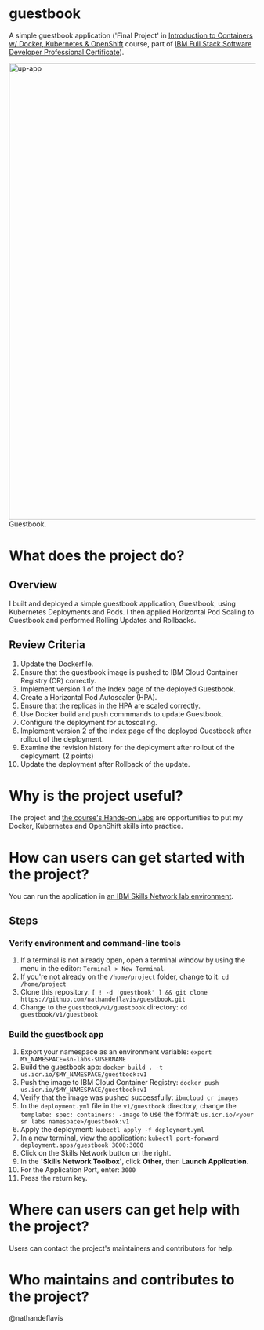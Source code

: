 # guestbook
A simple guestbook application ('Final Project' in [Introduction to Containers w/ Docker, Kubernetes & OpenShift](https://www.coursera.org/learn/ibm-containers-docker-kubernetes-openshift) course, part of [IBM Full Stack Software Developer Professional Certificate](https://www.coursera.org/professional-certificates/ibm-full-stack-cloud-developer)).

<img width="930" alt="up-app" src="https://github.com/user-attachments/assets/6ab222e8-0e41-4b41-9638-fc4623ae123f" />
Guestbook.

# What does the project do?
## Overview
I built and deployed a simple guestbook application, Guestbook, using Kubernetes Deployments and Pods. I then applied Horizontal Pod Scaling to Guestbook and performed Rolling Updates and Rollbacks.

## Review Criteria
1. Update the Dockerfile.
2. Ensure that the guestbook image is pushed to IBM Cloud Container Registry (CR) correctly.
3. Implement version 1 of the Index page of the deployed Guestbook.
4. Create a Horizontal Pod Autoscaler (HPA).
5. Ensure that the replicas in the HPA are scaled correctly.
6. Use Docker build and push commmands to update Guestbook.
7. Configure the deployment for autoscaling.
8. Implement version 2 of the index page of the deployed Guestbook after rollout of the deployment.
9. Examine the revision history for the deployment after rollout of the deployment. (2 points)
10. Update the deployment after Rollback of the update.

# Why is the project useful?
The project and [the course's Hands-on Labs](https://gist.github.com/nathandeflavis/0786fcf5bcc9feeab33ec3bca5463b81) are opportunities to put my Docker, Kubernetes and OpenShift skills into practice.

# How can users can get started with the project?
You can run the application in [an IBM Skills Network lab environment](https://skills.network).

## Steps
### Verify environment and command-line tools
1. If a terminal is not already open, open a terminal window by using the menu in the editor: `Terminal > New Terminal`.
2. If you're not already on the `/home/project` folder, change to it: `cd /home/project`
3. Clone this repository: `[ ! -d 'guestbook' ] && git clone https://github.com/nathandeflavis/guestbook.git`
4. Change to the `guestbook/v1/guestbook` directory: `cd guestbook/v1/guestbook`

 ### Build the guestbook app
1. Export your namespace as an environment variable: `export MY_NAMESPACE=sn-labs-$USERNAME`
2. Build the guestbook app: `docker build . -t us.icr.io/$MY_NAMESPACE/guestbook:v1`
3. Push the image to IBM Cloud Container Registry: `docker push us.icr.io/$MY_NAMESPACE/guestbook:v1`
4. Verify that the image was pushed successfully: `ibmcloud cr images`
5. In the `deployment.yml` file in the `v1/guestbook` directory, change the `template: spec: containers: -image` to use the format: `us.icr.io/<your sn labs namespace>/guestbook:v1`
6. Apply the deployment: `kubectl apply -f deployment.yml`
7. In a new terminal, view the application: `kubectl port-forward deployment.apps/guestbook 3000:3000`
8. Click on the Skills Network button on the right.
9. In the **'Skills Network Toolbox'**, click **Other**, then **Launch Application**.
10. For the Application Port, enter: `3000`
11. Press the return key.

# Where can users can get help with the project?
Users can contact the project's maintainers and contributors for help.

# Who maintains and contributes to the project?
@nathandeflavis
